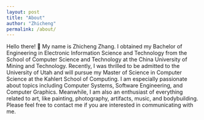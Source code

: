 ```yaml
---
layout: post
title: "About"
author: "Zhicheng"
permalink: /about/
---
```

Hello there! :wave: My name is Zhicheng Zhang. I obtained my Bachelor of Engineering in Electronic Information Science and Technology from the School of Computer Science and Technology at the China University of Mining and Technology. Recently, I was thrilled to be admitted to the University of Utah and will pursue my Master of Science in Computer Science at the Kahlert School of Computing. I am especially passionate about topics including Computer Systems, Software Engineering, and Computer Graphics. Meanwhile, I am also an enthusiast of everything related to art, like painting, photography, artifacts, music, and bodybuilding. Please feel free to contact me if you are interested in communicating with me.

<script src="https://kit.fontawesome.com/a9efa95a36.js" crossorigin="anonymous"></script>
<div style="text-align: center;">
<span><a href="https://github.com/ZZwarn1998"><i class="fa-brands fa-github"></i></a></span>
<span><a href="https://orcid.org/0009-0003-5832-6919"><i class="fa-brands fa-orcid"></i></a></span>
<span><a href="mailto:zarchch14@gmail.com"><i class="fa-solid fa-at"></i></a></span>
<span><a href="https://www.linkedin.com/in/zhicheng-zhang-zarch/"><i class="fa fa-linkedin" aria-hidden="true"></i></a></span>
<!-- <span><i class="fa-brands fa-facebook"></i></span>
<span><i class="fa-brands fa-twitter"></i></span>
<span><i class="fa-brands fa-instagram"></i></span>
<span><i class="fa-brands fa-telegram"></i></span> -->
</div>